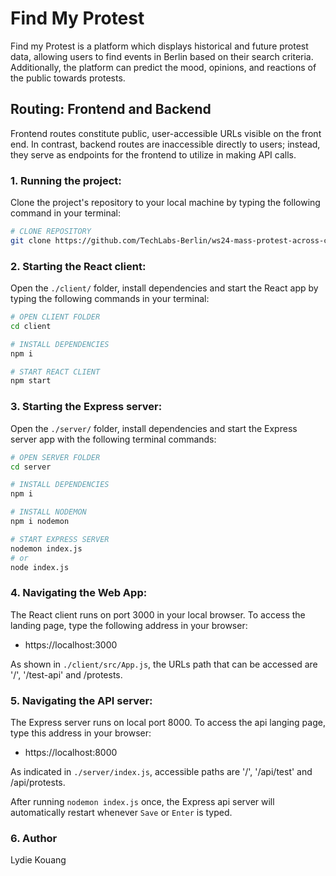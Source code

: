 # Find My Protest

Find my Protest is a platform which displays historical and future protest data, allowing users to find events in Berlin based on their search criteria. Additionally, the platform can predict the mood, opinions, and reactions of the public towards protests.

## Routing: Frontend and Backend

Frontend routes constitute public, user-accessible URLs visible on the front end. In contrast, backend routes are inaccessible directly to users; instead, they serve as endpoints for the frontend to utilize in making API calls.

### 1. Running the project:

Clone the project's repository to your local machine by typing the following command in your terminal:

```bash
# CLONE REPOSITORY
git clone https://github.com/TechLabs-Berlin/ws24-mass-protest-across-countries.git
```

### 2. Starting the React client:

Open the `./client/` folder, install dependencies and start the React app by typing the following commands in your terminal:

```bash
# OPEN CLIENT FOLDER
cd client

# INSTALL DEPENDENCIES
npm i

# START REACT CLIENT
npm start
```

### 3. Starting the Express server:

Open the `./server/` folder, install dependencies and start the Express server app with the following terminal commands:

```bash
# OPEN SERVER FOLDER
cd server

# INSTALL DEPENDENCIES
npm i

# INSTALL NODEMON
npm i nodemon

# START EXPRESS SERVER
nodemon index.js
# or
node index.js
```

### 4. Navigating the Web App:

The React client runs on port 3000 in your local browser. To access the landing page, type the following address in your browser:

- https://localhost:3000

As shown in `./client/src/App.js`, the URLs path that can be accessed are '/', '/test-api' and /protests.

### 5. Navigating the API server:

The Express server runs on local port 8000. To access the api langing page, type this address in your browser:

- https://localhost:8000

As indicated in `./server/index.js`, accessible paths are '/', '/api/test' and /api/protests.

After running `nodemon index.js` once, the Express api server will automatically restart whenever `Save` or `Enter` is typed.

### 6. Author

Lydie Kouang
